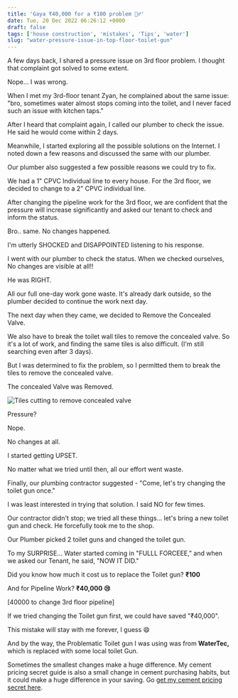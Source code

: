 ```yaml
---
title: 'Gaya ₹40,000 for a ₹100 problem 🤦‍♂️'
date: Tue, 20 Dec 2022 06:26:12 +0000
draft: false
tags: ['house construction', 'mistakes', 'Tips', 'water']
slug: "water-pressure-issue-in-top-floor-toilet-gun"
---
```


A few days back, I shared a pressure issue on 3rd floor problem. I thought that complaint got solved to some extent. 

Nope... I was wrong. 

When I met my 3rd-floor tenant Zyan, he complained about the same issue: "bro, sometimes water almost stops coming into the toilet, and I never faced such an issue with kitchen taps."

After I heard that complaint again, I called our plumber to check the issue. He said he would come within 2 days. 

Meanwhile, I started exploring all the possible solutions on the Internet. I noted down a few reasons and discussed the same with our plumber. 

Our plumber also suggested a few possible reasons we could try to fix. 

We had a 1" CPVC Individual line to every house. For the 3rd floor, we decided to change to a 2" CPVC individual line.

After changing the pipeline work for the 3rd floor, we are confident that the pressure will increase significantly and asked our tenant to check and inform the status.

Bro.. same. No changes happened.

I'm utterly SHOCKED and DISAPPOINTED listening to his response. 

I went with our plumber to check the status. When we checked ourselves, No changes are visible at all!!

He was RIGHT.

All our full one-day work gone waste. It's already dark outside, so the plumber decided to continue the work next day.

The next day when they came, we decided to Remove the Concealed Valve. 

We also have to break the toilet wall tiles to remove the concealed valve. So it's a lot of work, and finding the same tiles is also difficult. (I'm still searching even after 3 days).

But I was determined to fix the problem, so I permitted them to break the tiles to remove the concealed valve. 

The concealed Valve was Removed.

![Tiles cutting to remove concealed valve](/water-pressure-issue-in-top-floor-toilet-gun/images/removed-concealed-valve.jpg)

Pressure?

Nope.

No changes at all.

I started getting UPSET. 

No matter what we tried until then, all our effort went waste. 

Finally, our plumbing contractor suggested - "Come, let's try changing the toilet gun once."

I was least interested in trying that solution. I said NO for few times. 

Our contractor didn't stop; we tried all these things… let's bring a new toilet gun and check. He forcefully took me to the shop. 

Our Plumber picked 2 toilet guns and changed the toilet gun.

To my SURPRISE… Water started coming in "FULLL FORCEEE," and when we asked our Tenant, he said, "NOW IT DID."

Did you know how much it cost us to replace the Toilet gun? **₹100**

And for Pipeline Work? **₹40,000 😢**

[40000 to change 3rd floor pipeline]

If we tried changing the Toilet gun first, we could have saved "₹40,000".

This mistake will stay with me forever, I guess 😄

And by the way, the Problematic Toilet gun I was using was from **WaterTec,** which is replaced with some local toilet Gun. 

Sometimes the smallest changes make a huge difference. My cement pricing secret guide is also a small change in cement purchasing habits, but it could make a huge difference in your saving. Go [get my cement pricing secret here](https://houseconstructionguide.com/cement-pricing-secrets/).